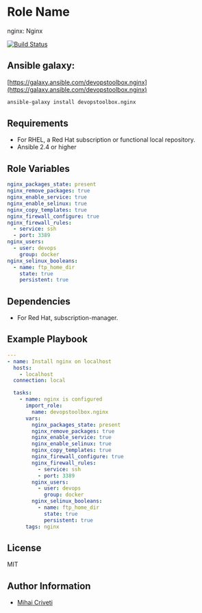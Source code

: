 Role Name
=========

nginx: Nginx

[![Build Status](https://travis-ci.org/cmihai-ansible/nginx.svg?branch=master)](https://travis-ci.org/cmihai-ansible/nginx)

Ansible galaxy:
---------------

[https://galaxy.ansible.com/devopstoolbox.nginx](https://galaxy.ansible.com/devopstoolbox.nginx)

```bash
ansible-galaxy install devopstoolbox.nginx
```

Requirements
------------

- For RHEL, a Red Hat subscription or functional local repository.
- Ansible 2.4 or higher

Role Variables
--------------

```yaml
nginx_packages_state: present
nginx_remove_packages: true
nginx_enable_service: true
nginx_enable_selinux: true
nginx_copy_templates: true
nginx_firewall_configure: true
nginx_firewall_rules:
  - service: ssh
  - port: 3389
nginx_users:
  - user: devops
    group: docker
nginx_selinux_booleans:
  - name: ftp_home_dir
    state: true
    persistent: true
```

Dependencies
------------

- For Red Hat, subscription-manager.

Example Playbook
----------------

```yaml
---
- name: Install nginx on localhost
  hosts:
    - localhost
  connection: local

  tasks:
    - name: nginx is configured
      import_role:
        name: devopstoolbox.nginx
      vars:
        nginx_packages_state: present
        nginx_remove_packages: true
        nginx_enable_service: true
        nginx_enable_selinux: true
        nginx_copy_templates: true
        nginx_firewall_configure: true
        nginx_firewall_rules:
          - service: ssh
          - port: 3389
        nginx_users:
          - user: devops
            group: docker
        nginx_selinux_booleans:
          - name: ftp_home_dir
            state: true
            persistent: true
      tags: nginx
```

License
-------

MIT

Author Information
------------------

- [Mihai Criveti](https://www.linkedin.com/in/crivetimihai)
